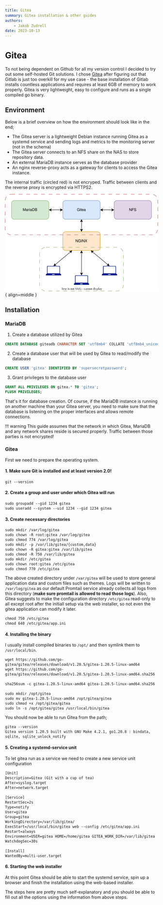 ```yaml
---
title: Gitea
summary: Gitea installation & other guides
authors:
    - Jakob Zudrell
date: 2023-10-13
---
```

# Gitea
To not being dependent on Github for all my version control I decided to try out some self-hosted Git solutions.
I chose [Gitea](https://about.gitea.com/) after figuring out that Gitlab is just too overkill for my use case - the base installation of Gitlab installs countless
applications and requires at least 6GB of memory to work properly. Gitea is very lightweight, easy to configure and runs as a single compiled go binary.

## Environment
Below is a brief overview on how the environment should look like in the end;

* The Gitea server is a lightweight Debian instance running Gitea as a systemd service and sending logs and metrics to the monitoring server (not in the schema)
* The Gitea server connects to an NFS share on the NAS to store repository data.
* An external MariaDB instance serves as the database provider
* An nginx reverse-proxy acts as a gateway for clients to access the Gitea instance.

The internal traffic (circled red) is not encryped. Traffic between clients and the reverse proxy is encrypted via HTTPS2.

![Gitea schema](../assets/img/gitea-schema.svg){ align=middle }

## Installation
### MariaDB
1. Create a database utilized by Gitea
```sql
CREATE DATABASE giteadb CHARACTER SET 'utf8mb4' COLLATE 'utf8mb4_unicode_ci';
```
2. Create a database user that will be used by Gitea to read/modify the database
```sql
CREATE USER 'gitea' IDENTIFIED BY 'supersecretpassword';
```
3. Grant privileges to the database user
```sql
GRANT ALL PRIVILEGES ON gitea.* TO 'gitea';
FLUSH PRIVILEGES;
```

That's it for database creation. Of course, if the MariaDB instance is running on another machine than your Gitea server, you need to make sure that the database is listening on the proper interfaces and allows remote connections.

!!! warning
    This guide assumes that the network in which Gitea, MariaDB and any network shares reside is secured properly.
    Traffic between those parties is not encrypted!

### Gitea
First we need to prepare the operating system.
#### 1. Make sure Git is installed and at least version 2.0!
```console
git --version
```

#### 2. Create a group and user under which Gitea will run
```console
sudo groupadd --gid 1234 gitea
sudo useradd --system --uid 1234 --gid 1234 gitea
```

#### 3. Create necessary directories
```console
sudo mkdir /var/log/gitea
sudo chown -R root:gitea /var/log/gitea
sudo chmod 774 /var/log/gitea
sudo mkdir -p /var/lib/gitea/{custom,data}
sudo chown -R gitea:gitea /var/lib/gitea
sudo chmod -R 750 /var/lib/gitea
sudo mkdir /etc/gitea
sudo chown root:gitea /etc/gitea
sudo chmod 770 /etc/gitea
```

The above created directory under `/var/gitea` will be used to store general application data and custom files such as themes. Logs will be written to `/var/log/gitea` as our default Promtail service already collects all logs from this directory (**make sure promtail is allowed to read those logs**).
Also, Gitea suggests to make the configuration directory `/etc/gitea` read-only to all except root after the initiall setup via the web installer, so not even the gitea application can modify it later.
```console
chmod 750 /etc/gitea
chmod 640 /etc/gitea/app.ini
```

#### 4. Installing the binary
I usually install compiled binaries to `/opt/` and then symlink them to `/usr/local/bin`.
```console
wget https://github.com/go-gitea/gitea/releases/download/v1.20.5/gitea-1.20.5-linux-amd64
wget https://github.com/go-gitea/gitea/releases/download/v1.20.5/gitea-1.20.5-linux-amd64.sha256

sha256sum -c gitea-1.20.5-linux-amd64 gitea-1.20.5-linux-amd64.sha256

sudo mkdir /opt/gitea
sudo mv gitea-1.20.5-linux-amd64 /opt/gitea/gitea
sudo chmod +x /opt/gitea/gitea
sudo ln -s /opt/gitea/gitea /usr/local/bin/gitea
```

You should now be able to run Gitea from the path;
```console
gitea --version
Gitea version 1.20.5 built with GNU Make 4.2.1, go1.20.8 : bindata, sqlite, sqlite_unlock_notify
```

#### 5. Creating a systemd-service unit
To let gitea run as a service we need to create a new service unit configuration
```systemd
[Unit]
Description=Gitea (Git with a cup of tea)
After=syslog.target
After=network.target

[Service]
RestartSec=2s
Type=notify
User=gitea
Group=gitea
WorkingDirectory=/var/lib/gitea/
ExecStart=/usr/local/bin/gitea web --config /etc/gitea/app.ini
Restart=always
Environment=USER=gitea HOME=/home/gitea GITEA_WORK_DIR=/var/lib/gitea
WatchdogSec=30s

[Install]
WantedBy=multi-user.target
```

#### 6. Starting the web installer
At this point Gitea should be able to start the systemd service, spin up a browser and finish the installation using the web-based installer.

The steps here are pretty much self-explanatory and you should be able to fill out all the options using the information from above steps.